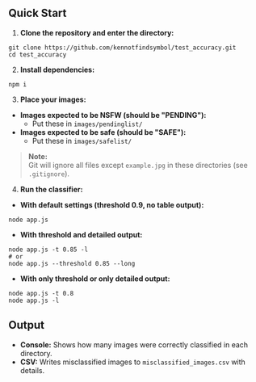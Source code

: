 ## Quick Start

1. **Clone the repository and enter the directory:**
```
git clone https://github.com/kennotfindsymbol/test_accuracy.git
cd test_accuracy
```

2. **Install dependencies:**

```
npm i
```

3. **Place your images:**

- **Images expected to be NSFW (should be "PENDING"):**
  - Put these in `images/pendinglist/`
- **Images expected to be safe (should be "SAFE"):**
  - Put these in `images/safelist/`

> **Note:**  
> Git will ignore all files except `example.jpg` in these directories (see `.gitignore`).

4. **Run the classifier:**
- **With default settings (threshold 0.9, no table output):**
```
node app.js
```
- **With threshold and detailed output:**
```
node app.js -t 0.85 -l
# or
node app.js --threshold 0.85 --long
```
- **With only threshold or only detailed output:**
```
node app.js -t 0.8
node app.js -l
```

## Output

- **Console:** Shows how many images were correctly classified in each directory.
- **CSV:** Writes misclassified images to `misclassified_images.csv` with details.

